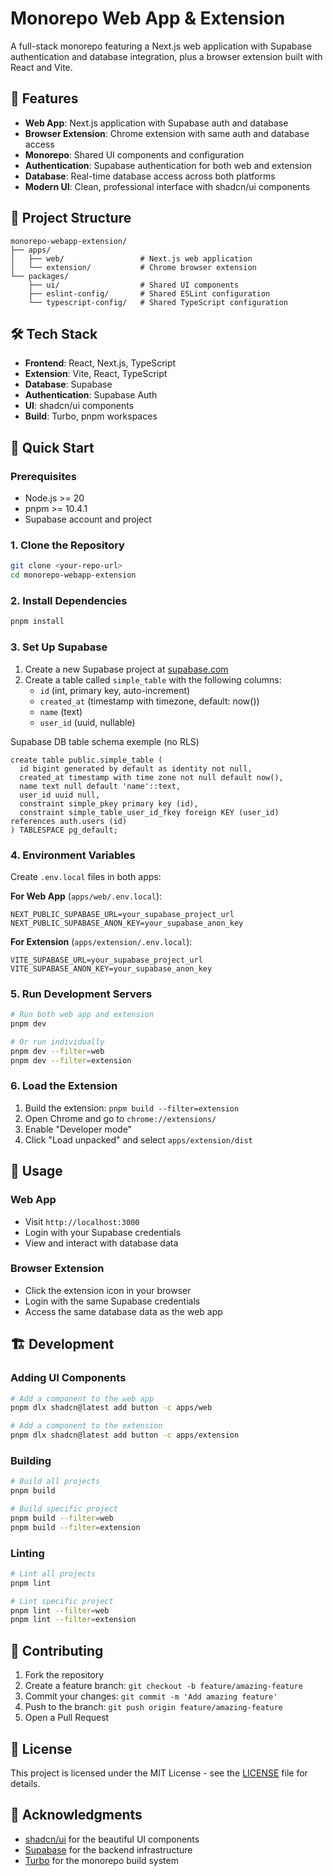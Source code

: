 # Monorepo Web App & Extension

A full-stack monorepo featuring a Next.js web application with Supabase authentication and database integration, plus a browser extension built with React and Vite.

## 🚀 Features

- **Web App**: Next.js application with Supabase auth and database
- **Browser Extension**: Chrome extension with same auth and database access
- **Monorepo**: Shared UI components and configuration
- **Authentication**: Supabase authentication for both web and extension
- **Database**: Real-time database access across both platforms
- **Modern UI**: Clean, professional interface with shadcn/ui components

## 📁 Project Structure

```
monorepo-webapp-extension/
├── apps/
│   ├── web/                 # Next.js web application
│   └── extension/           # Chrome browser extension
└── packages/
    ├── ui/                  # Shared UI components
    ├── eslint-config/       # Shared ESLint configuration
    └── typescript-config/   # Shared TypeScript configuration
```

## 🛠️ Tech Stack

- **Frontend**: React, Next.js, TypeScript
- **Extension**: Vite, React, TypeScript
- **Database**: Supabase
- **Authentication**: Supabase Auth
- **UI**: shadcn/ui components
- **Build**: Turbo, pnpm workspaces

## 🚀 Quick Start

### Prerequisites

- Node.js >= 20
- pnpm >= 10.4.1
- Supabase account and project

### 1. Clone the Repository

```bash
git clone <your-repo-url>
cd monorepo-webapp-extension
```

### 2. Install Dependencies

```bash
pnpm install
```

### 3. Set Up Supabase

1. Create a new Supabase project at [supabase.com](https://supabase.com)
2. Create a table called `simple_table` with the following columns:
   - `id` (int, primary key, auto-increment)
   - `created_at` (timestamp with timezone, default: now())
   - `name` (text)
   - `user_id` (uuid, nullable)

   
Supabase DB table schema exemple (no RLS)

```
create table public.simple_table (
  id bigint generated by default as identity not null,
  created_at timestamp with time zone not null default now(),
  name text null default 'name'::text,
  user_id uuid null,
  constraint simple_pkey primary key (id),
  constraint simple_table_user_id_fkey foreign KEY (user_id) references auth.users (id)
) TABLESPACE pg_default;
```

### 4. Environment Variables

Create `.env.local` files in both apps:

**For Web App** (`apps/web/.env.local`):
```env
NEXT_PUBLIC_SUPABASE_URL=your_supabase_project_url
NEXT_PUBLIC_SUPABASE_ANON_KEY=your_supabase_anon_key
```

**For Extension** (`apps/extension/.env.local`):
```env
VITE_SUPABASE_URL=your_supabase_project_url
VITE_SUPABASE_ANON_KEY=your_supabase_anon_key
```

### 5. Run Development Servers

```bash
# Run both web app and extension
pnpm dev

# Or run individually
pnpm dev --filter=web
pnpm dev --filter=extension
```

### 6. Load the Extension

1. Build the extension: `pnpm build --filter=extension`
2. Open Chrome and go to `chrome://extensions/`
3. Enable "Developer mode"
4. Click "Load unpacked" and select `apps/extension/dist`

## 📱 Usage

### Web App
- Visit `http://localhost:3000`
- Login with your Supabase credentials
- View and interact with database data

### Browser Extension
- Click the extension icon in your browser
- Login with the same Supabase credentials
- Access the same database data as the web app

## 🏗️ Development

### Adding UI Components

```bash
# Add a component to the web app
pnpm dlx shadcn@latest add button -c apps/web

# Add a component to the extension
pnpm dlx shadcn@latest add button -c apps/extension
```

### Building

```bash
# Build all projects
pnpm build

# Build specific project
pnpm build --filter=web
pnpm build --filter=extension
```

### Linting

```bash
# Lint all projects
pnpm lint

# Lint specific project
pnpm lint --filter=web
pnpm lint --filter=extension
```

## 🤝 Contributing

1. Fork the repository
2. Create a feature branch: `git checkout -b feature/amazing-feature`
3. Commit your changes: `git commit -m 'Add amazing feature'`
4. Push to the branch: `git push origin feature/amazing-feature`
5. Open a Pull Request

## 📄 License

This project is licensed under the MIT License - see the [LICENSE](LICENSE) file for details.

## 🙏 Acknowledgments

- [shadcn/ui](https://ui.shadcn.com/) for the beautiful UI components
- [Supabase](https://supabase.com/) for the backend infrastructure
- [Turbo](https://turbo.build/) for the monorepo build system
